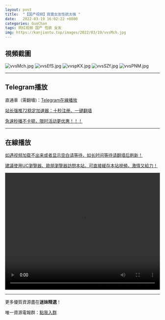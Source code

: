 ```yaml
---
layout: post
title:  "【国产视频】寂寞女友性欲太强 "
date:   2022-03-19 16:02:22 +0800
categories: GuoChan
tags: 网红视频 国产 性欲 女友
img: https://kanjiantu.top/images/2022/03/19/vvsMch.jpg
---
```



## 視頻截圖

![vvsMch.jpg](https://kanjiantu.top/images/2022/03/19/vvsMch.jpg)
![vvsEfS.jpg](https://kanjiantu.top/images/2022/03/19/vvsEfS.jpg)
![vvspKX.jpg](https://kanjiantu.top/images/2022/03/19/vvspKX.jpg)
![vvsSZf.jpg](https://kanjiantu.top/images/2022/03/19/vvsSZf.jpg)
![vvsPNM.jpg](https://kanjiantu.top/images/2022/03/19/vvsPNM.jpg)

* * *
## Telegram播放

直通車（需翻墻)：[Telegram在線播放](https://t.me/mimeijingxuan/234)

<u>站长强推72稳定加速器：[十秒注册、一键翻墙](https://www.mimei.blog/skip/vpn.html) </u>


<u>急速秒播不卡顿，限时活动更优惠！！！</u>
* * *
## 在線播放
<u>如遇视频加载不出来或者显示空白请等待，如长时间等待请翻墙后刷新！</u>

<u>建議使用UC瀏覽器、歐朋瀏覽器訪問本站，可直接緩存本站視頻，激情又給力！</u>
<center><video src="https://cdn.publer.io/uploads/videos/624730ecdb2797357edec490/dde138a270830c612e3261920226d2d4.mp4" width="100%" height="380px" controls="controls"></video></center>

* * *
更多優質資源盡在**迷妹精選**！

唯一資源電報群：[點我入群](https://t.me/mimeijingxuan)


